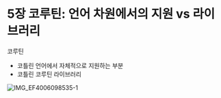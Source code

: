 # 5장 코루틴: 언어 차원에서의 지원 vs 라이브러리

코루틴

- 코틀린 언어에서 자체적으로 지원하는 부분
- 코틀린 코루틴 라이브러리

![IMG_EF4006098535-1](https://github.com/woowacourse-study/2023-BookOverFlow/assets/50761690/e1ab102e-8e5c-41a2-897d-ca6b405eeff2)
